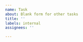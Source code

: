 ```yaml
---
name: Task
about: Blank form for other tasks
title: ''
labels: internal
assignees: ''

---
```


<!--- Please remember to add other required labels for better searchability -->
